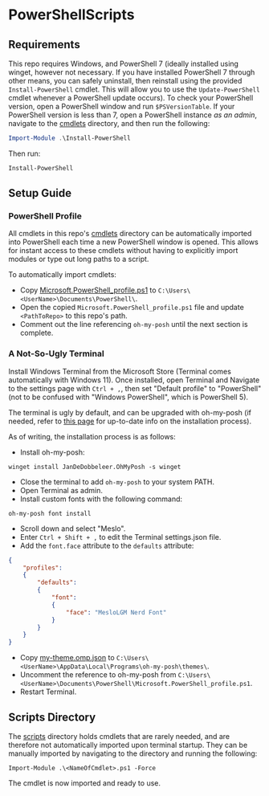 # PowerShellScripts

## Requirements

This repo requires Windows, and PowerShell 7 (ideally installed using winget, however not necessary. If you have installed PowerShell 7 through other means, you can safely uninstall, then reinstall using the provided `Install-PowerShell` cmdlet. This will allow you to use the `Update-PowerShell` cmdlet whenever a PowerShell update occurs). To check your PowerShell version, open a PowerShell window and run `$PSVersionTable`. If your PowerShell version is less than 7, open a PowerShell instance *as an admin*, navigate to the [cmdlets](/cmdlets/) directory, and then run the following:
```PowerShell
Import-Module .\Install-PowerShell
```

Then run:
```PowerShell
Install-PowerShell
```

## Setup Guide

### PowerShell Profile

All cmdlets in this repo's [cmdlets](/cmdlets/) directory can be automatically imported into PowerShell each time a new PowerShell window is opened. This allows for instant access to these cmdlets without having to explicitly import modules or type out long paths to a script.

To automatically import cmdlets:

- Copy [Microsoft.PowerShell_profile.ps1](profile/Microsoft.PowerShell_profile.ps1) to `C:\Users\<UserName>\Documents\PowerShell\`.
- Open the copied `Microsoft.PowerShell_profile.ps1` file and update `<PathToRepo>` to this repo's path.
- Comment out the line referencing `oh-my-posh` until the next section is complete.

### A Not-So-Ugly Terminal

Install Windows Terminal from the Microsoft Store (Terminal comes automatically with Windows 11). Once installed, open Terminal and Navigate to the settings page with `Ctrl + ,`, then set "Default profile" to "PowerShell" (not to be confused with "Windows PowerShell", which is PowerShell 5).

The terminal is ugly by default, and can be upgraded with oh-my-posh (if needed, refer to [this page](https://ohmyposh.dev/docs/installation/windows) for up-to-date info on the installation process).

As of writing, the installation process is as follows:

- Install oh-my-posh:
```
winget install JanDeDobbeleer.OhMyPosh -s winget
```
- Close the terminal to add `oh-my-posh` to your system PATH.
- Open Terminal as admin.
- Install custom fonts with the following command:
```
oh-my-posh font install
```
- Scroll down and select "Meslo".
- Enter `Ctrl + Shift + ,` to edit the Terminal settings.json file.
- Add the `font.face` attribute to the `defaults` attribute:
```json
{
    "profiles":
    {
        "defaults":
        {
            "font": 
            {
                "face": "MesloLGM Nerd Font"
            }
        }
    }
}
```
- Copy [my-theme.omp.json](profile/my-theme.omp.json) to `C:\Users\<UserName>\AppData\Local\Programs\oh-my-posh\themes\`.
- Uncomment the reference to oh-my-posh from `C:\Users\<UserName>\Documents\PowerShell\Microsoft.PowerShell_profile.ps1`.
- Restart Terminal.

## Scripts Directory

The [scripts](/scripts/) directory holds cmdlets that are rarely needed, and are therefore not automatically imported upon terminal startup. They can be manually imported by navigating to the directory and running the following:
```
Import-Module .\<NameOfCmdlet>.ps1 -Force
```

The cmdlet is now imported and ready to use.